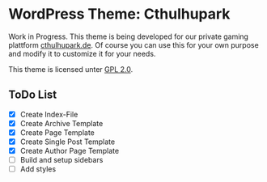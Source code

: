 # WordPress Theme: Cthulhupark

Work in Progress. This theme is being developed for our private gaming plattform [cthulhupark.de](https://cthulhupark.de). Of course you can use this for your own purpose and modify it to customize it for your needs. 

This theme is licensed unter [GPL 2.0](http://www.gnu.org/licenses/gpl-2.0.html).

## ToDo List

- [x] Create Index-File
- [x] Create Archive Template
- [x] Create Page Template
- [x] Create Single Post Template
- [x] Create Author Page Template
- [ ] Build and setup sidebars
- [ ] Add styles
